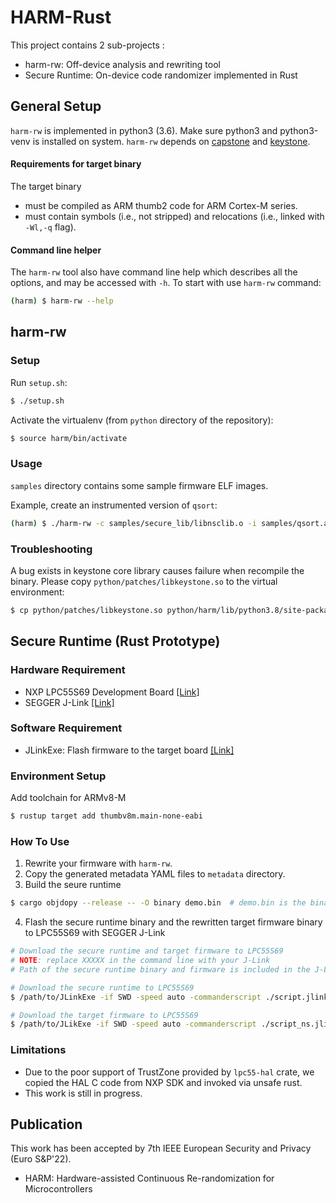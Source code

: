 # HARM-Rust

This project contains 2 sub-projects :

* harm-rw: Off-device analysis and rewriting tool
* Secure Runtime: On-device code randomizer implemented in Rust 

## General Setup

`harm-rw` is implemented in python3 (3.6). Make sure python3 and python3-venv is installed on system. `harm-rw` depends on [capstone](https://github.com/aquynh/capstone) and [keystone](https://github.com/keystone-engine/keystone).

#### Requirements for target binary

The target binary

* must be compiled as ARM thumb2 code for ARM Cortex-M series.
* must contain symbols (i.e., not stripped) and relocations (i.e., linked with `-Wl,-q` flag).
  
#### Command line helper

The `harm-rw` tool also have command line help which describes all the options, and may be accessed with `-h`.
To start with use `harm-rw` command:

```bash
(harm) $ harm-rw --help
```

## harm-rw

### Setup

Run `setup.sh`:

```bash
$ ./setup.sh
```
  
Activate the virtualenv (from `python` directory of the repository):

```bash
$ source harm/bin/activate
```

### Usage

`samples` directory contains some sample firmware ELF images.

Example, create an instrumented version of `qsort`:

```bash
(harm) $ ./harm-rw -c samples/secure_lib/libnsclib.o -i samples/qsort.axf -p /path/to/metadata -o qsort.bin -e 0x20000
```

### Troubleshooting

A bug exists in keystone core library causes failure when recompile the binary. Please copy `python/patches/libkeystone.so` to the virtual environment:

```bash
$ cp python/patches/libkeystone.so python/harm/lib/python3.8/site-packages/keystone 
```

## Secure Runtime (Rust Prototype)

### Hardware Requirement

- NXP LPC55S69 Development Board [[Link]](https://https://www.nxp.com/design/development-boards/lpcxpresso-boards/lpcxpresso55s69-development-board:LPC55S69-EVK)
- SEGGER J-Link [[Link]](https://www.segger.com/products/debug-probes/j-link/)

### Software Requirement

- JLinkExe: Flash firmware to the target board [[Link]](https://www.segger.com/downloads/jlink/)

### Environment Setup

Add toolchain for ARMv8-M

```bash
$ rustup target add thumbv8m.main-none-eabi
```

### How To Use

1. Rewrite your firmware with `harm-rw`.
2. Copy the generated metadata YAML files to `metadata` directory.
3. Build the seure runtime
   
```bash
$ cargo objdopy --release -- -O binary demo.bin  # demo.bin is the binary of the secure runtim
```
4. Flash the secure runtime binary and the rewritten target firmware binary to LPC55S69 with SEGGER J-Link

```bash
# Download the secure runtime and target firmware to LPC55S69
# NOTE: replace XXXXX in the command line with your J-Link
# Path of the secure runtime binary and firmware is included in the J-Link script (script.jlink and script_ns.jlink), please replace with yours

# Download the secure runtime to LPC55S69
$ /path/to/JLinkExe -if SWD -speed auto -commanderscript ./script.jlink -device LPC55S69_M33_0 -SelectEmuBySN XXXXX

# Download the target firmware to LPC55S69
$ /path/to/JLikExe -if SWD -speed auto -commanderscript ./script_ns.jlink -device LPC55S69_M33_0 -SelectEmuBySN XXXXX
```

### Limitations

- Due to the poor support of TrustZone provided by `lpc55-hal` crate, we copied the HAL C code from NXP SDK and invoked via unsafe rust.
- This work is still in progress.  

## Publication

This work has been accepted by 7th IEEE European Security and Privacy (Euro S&P'22).

  - HARM: Hardware-assisted Continuous Re-randomization for Microcontrollers
